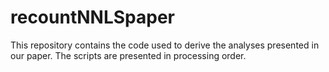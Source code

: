 # recountNNLSpaper

This repository contains the code used to derive the analyses presented in our paper. The scripts are presented in processing order.
